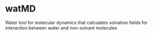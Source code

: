# watMD
Water tool for molecular dynamics that calculates solvation fields for interaction between water and non-solvant molecules

